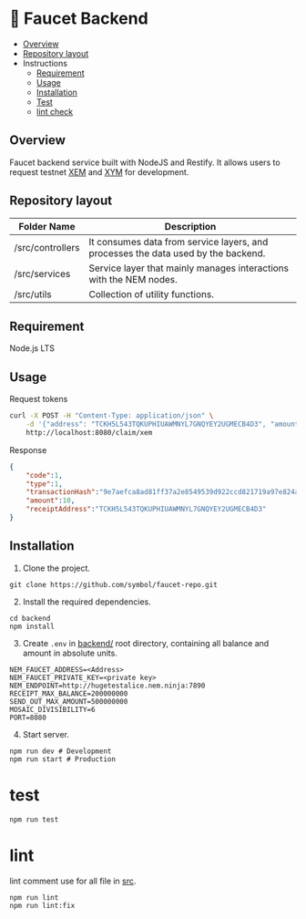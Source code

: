 # :potable_water: Faucet Backend

- [Overview](#overview)
- [Repository layout](#repository-layout)
- Instructions
    - [Requirement](#requirement)
    - [Usage](#usage)
    - [Installation](#installation)
    - [Test](#test)
    - [lint check](#lint)

## Overview

Faucet backend service built with NodeJS and Restify. It allows users to request testnet [XEM](https://testnet-explorer.nemtool.com) and [XYM](https://testnet.symbol.fyi) for development.

## Repository layout

| Folder Name | Description |
| -------------|--------------|
| /src/controllers| It consumes data from service layers, and processes the data used by the backend. |
| /src/services | Service layer that mainly manages interactions with the NEM nodes. |
| /src/utils | Collection of utility functions. |

## Requirement

Node.js LTS

## Usage

Request tokens

``` bash
curl -X POST -H "Content-Type: application/json" \
    -d '{"address": "TCKH5L543TQKUPHIUAWMNYL7GNQYEY2UGMECB4D3", "amount": 10}' \
    http://localhost:8080/claim/xem
```

Response

```json
{
    "code":1,
    "type":1,
    "transactionHash":"9e7aefca8ad81ff37a2e8549539d922ccd821719a97e824a58814c3032f4dd85",
    "amount":10,
    "receiptAddress":"TCKH5L543TQKUPHIUAWMNYL7GNQYEY2UGMECB4D3"
}
```

## Installation

1. Clone the project.

```
git clone https://github.com/symbol/faucet-repo.git
```

2. Install the required dependencies.

```
cd backend
npm install
```

3. Create `.env` in [backend/](/backend/) root directory, containing all balance and amount in absolute units.
```env
NEM_FAUCET_ADDRESS=<Address>
NEM_FAUCET_PRIVATE_KEY=<private key>
NEM_ENDPOINT=http://hugetestalice.nem.ninja:7890
RECEIPT_MAX_BALANCE=200000000
SEND_OUT_MAX_AMOUNT=500000000
MOSAIC_DIVISIBILITY=6
PORT=8080
```

4. Start server.

```shell
npm run dev # Development
npm run start # Production
```

# test

```
npm run test
```

# lint

lint comment use for all file in [src](/backend/src/).
```
npm run lint
npm run lint:fix
```